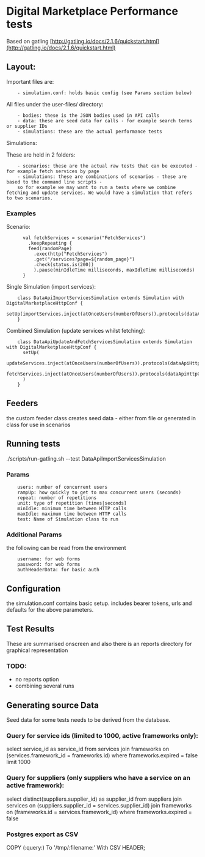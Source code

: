 # Digital Marketplace Performance tests

Based on gatling [http://gatling.io/docs/2.1.6/quickstart.html](http://gatling.io/docs/2.1.6/quickstart.html)

## Layout:

Important files are:

        - simulation.conf: holds basic config (see Params section below)

All files under the user-files/ directory:

        - bodies: these is the JSON bodies used in API calls
        - data: these are seed data for calls - for example search terms or supplier IDs
        - simulations: these are the actual performance tests

Simulations:

These are held in 2 folders:

        - scenarios: these are the actual raw tests that can be executed - for example fetch services by page
        - simulations: these are combinations of scenarios - these are based to the command line scripts -
        so for example we may want to run a tests where we combine fetching and update services. We would have a simulation that refers to two scenarios.


### Examples

Scenario:

          val fetchServices = scenario("FetchServices")
            .keepRepeating {
            feed(randomPage)
              .exec(http("FetchServices")
              .get("/services?page=${random_page}")
              .check(status.is(200))
              ).pause(minIdleTime milliseconds, maxIdleTime milliseconds)
          }


Single Simulation (import services):

        class DataApiImportServicesSimulation extends Simulation with DigitalMarketplaceHttpConf {
          setUp(importServices.inject(atOnceUsers(numberOfUsers)).protocols(dataApiHttpConf))
        }

Combined Simulation (update services whilst fetching):

        class DataApiUpdateAndFetchServicesSimulation extends Simulation with DigitalMarketplaceHttpConf {
          setUp(
            updateServices.inject(atOnceUsers(numberOfUsers)).protocols(dataApiHttpConf),
            fetchServices.inject(atOnceUsers(numberOfUsers)).protocols(dataApiHttpConf)
          )
        }

## Feeders

the custom feeder class creates seed data - either from file or generated in class for use in scenarios


## Running tests

./scripts/run-gatling.sh --test DataApiImportServicesSimulation

### Params

        users: number of concurrent users
        rampUp: how quickly to get to max concurrent users (seconds)
        repeat: number of repetitions
        unit: type of repetition [times|seconds]
        minIdle: minimum time between HTTP calls
        maxIdle: maximum time between HTTP calls
        test: Name of Simulation class to run

### Additional Params

the following can be read from the environment

        username: for web forms
        password: for web forms
        authHeaderData: for basic auth

## Configuration

the simulation.conf contains basic setup. includes bearer tokens, urls and defaults for the above parameters.

## Test Results

These are summarised onscreen and also there is an reports directory for graphical representation

### TODO:

- no reports option
- combining several runs


## Generating source Data

Seed data for some tests needs to be derived from the database.

### Query for service ids (limited to 1000, active frameworks only):

select service_id as service_id from services join frameworks on (services.framework_id = frameworks.id) where frameworks.expired = false limit 1000

### Query for suppliers (only suppliers who have a service on an active framework):

select distinct(suppliers.supplier_id) as supplier_id from suppliers join services on (suppliers.supplier_id = services.supplier_id) join frameworks on (frameworks.id = services.framework_id) where frameworks.expired = false

### Postgres export as CSV
COPY (:query:) To '/tmp/:filename:' With CSV HEADER;